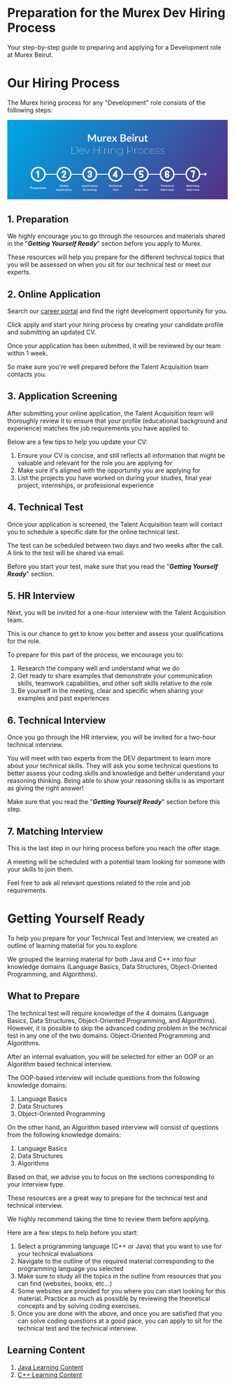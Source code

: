 # Preparation for the Murex Dev Hiring Process

Your step-by-step guide to preparing and applying for a Development role at Murex Beirut.

# Our Hiring Process 

The Murex hiring process for any "Development" role consists of the following steps:

![Murex Beirut DEV Hiring Process](/Murex_Beirut_DEV_Hiring_Process.png)

## 1. Preparation

We highly encourage you to go through the resources and materials shared in the "_**Getting Yourself Ready**_" section before you apply to Murex.

These resources will help you prepare for the different technical topics that you will be assessed on when you sit for our technical test or meet our experts.


## 2. Online Application

Search our [career portal](https://careers.murex.com/search/?q=&q2=&alertId=&title=&location=Beirut&shifttype=) and find the right development opportunity for you. 

Click apply and start your hiring process by creating your candidate profile and submitting an updated CV.

Once your application has been submitted, it will be reviewed by our team within 1 week.

So make sure you're well prepared before the Talent Acquisition team contacts you.

## 3. Application Screening

After submitting your online application, the Talent Acquisition team will thoroughly review it to ensure that your profile (educational background and experience) matches the job requirements you have applied to.

Below are a few tips to help you update your CV:

1. Ensure your CV is concise, and still reflects all information that might be valuable and relevant for the role you are applying for
2. Make sure it's aligned with the opportunity you are applying for
3. List the projects you have worked on during your studies, final year project, internships, or professional experience

## 4. Technical Test

Once your application is screened, the Talent Acquisition team will contact you to schedule a specific date for the online technical test.

The test can be scheduled between two days and two weeks after the call.  A link to the test will be shared via email.  

Before you start your test, make sure that you read the "_**Getting Yourself Ready**_" section.

## 5. HR Interview

Next, you will be invited for a one-hour interview with the Talent Acquisition team.  

This is our chance to get to know you better and assess your qualifications for the role.

To prepare for this part of the process, we encourage you to:

1. Research the company well and understand what we do
2. Get ready to share examples that demonstrate your communication skills, teamwork capabilities, and other soft skills relative to the role
3. Be yourself in the meeting, clear and specific when sharing your examples and past experiences

## 6. Technical Interview

Once you go through the HR interview, you will be invited for a two-hour technical interview.

You will meet with two experts from the DEV department to learn more about your technical skills. They will ask you some technical questions to better assess your coding skills and knowledge and better understand your reasoning thinking. Being able to show your reasoning skills is as important as giving the right answer!

Make sure that you read the "_**Getting Yourself Ready**_" section before this step.

## 7. Matching Interview

This is the last step in our hiring process before you reach the offer stage.

A meeting will be scheduled with a potential team looking for someone with your skills to join them.

Feel free to ask all relevant questions related to the role and job requirements.

# Getting Yourself Ready

To help you prepare for your Technical Test and Interview, we created an outline of learning material for you to explore.

We grouped the learning material for both Java and C++ into four knowledge domains (Language Basics, Data Structures, Object-Oriented Programming, and Algorithms).

## What to Prepare

The technical test will require knowledge of the 4 domains (Language Basics, Data Structures, Object-Oriented Programming, and Algorithms).  However, it is possible to skip the advanced coding problem in the technical test in any one of the two domains: Object-Oriented Programming and Algorithms.

After an internal evaluation, you will be selected for either an OOP or an Algorithm based technical interview.

The OOP-based interview will include questions from the following knowledge domains: 
1. Language Basics
2. Data Structures
3. Object-Oriented Programming

On the other hand, an Algorithm based interview will consist of questions from the following knowledge domains: 
1. Language Basics
2. Data Structures
3. Algorithms

Based on that, we advise you to focus on the sections corresponding to your interview type.

These resources are a great way to prepare for the technical test and technical interview.

We highly recommend taking the time to review them before applying.

Here are a few steps to help before you start:

1. Select a programming language (C++ or Java) that you want to use for your technical evaluations
2. Navigate to the outline of the required material corresponding to the programming language you selected
3. Make sure to study all the topics in the outline from resources that you can find (websites, books, etc...)
4. Some websites are provided for you where you can start looking for this material.  Practice as much as possible by reviewing the theoretical concepts and by solving coding exercises.
5. Once you are done with the above, and once you are satisfied that you can solve coding questions at a good pace, you can apply to sit for the technical test and the technical interview.

## Learning Content

1. [Java Learning Content](./JAVA.md)
2. [C++ Learning Content](./CPP.md)



